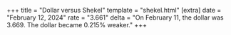 +++
title = "Dollar versus Shekel"
template = "shekel.html"
[extra]
date = "February 12, 2024"
rate = "3.661"
delta = "On February 11, the dollar was 3.669. The dollar became 0.215% weaker."
+++
